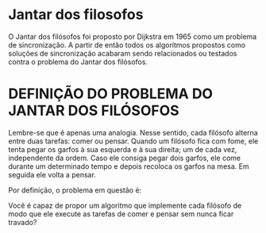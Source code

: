 # Jantar dos filosofos
O Jantar dos filósofos foi proposto por Dijkstra em 1965 como um problema de sincronização. A partir de então todos os algoritmos propostos como soluções de sincronização acabaram sendo relacionados ou testados contra o problema do Jantar dos filósofos.

# DEFINIÇÃO DO PROBLEMA DO JANTAR DOS FILÓSOFOS 

Lembre-se que é apenas uma analogia. Nesse sentido, cada filósofo alterna entre duas tarefas: comer ou pensar. Quando um filósofo fica com fome, ele tenta pegar os garfos à sua esquerda e à sua direita; um de cada vez, independente da ordem. Caso ele consiga pegar dois garfos, ele come durante um determinado tempo e depois recoloca os garfos na mesa. Em seguida ele volta a pensar.

Por definição, o problema em questão é:

Você é capaz de propor um algoritmo que implemente cada filósofo de modo que ele execute as tarefas de comer e pensar sem nunca ficar travado?
